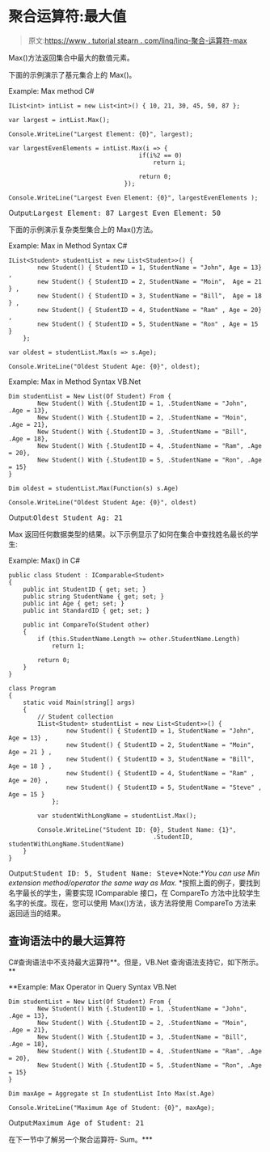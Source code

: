 # 聚合运算符:最大值

> 原文:[https://www . tutorial stearn . com/linq/linq-聚合-运算符-max](https://www.tutorialsteacher.com/linq/linq-aggregation-operator-max)

Max()方法返回集合中最大的数值元素。

下面的示例演示了基元集合上的 Max()。

Example: Max method C#

```
IList<int> intList = new List<int>() { 10, 21, 30, 45, 50, 87 };

var largest = intList.Max();

Console.WriteLine("Largest Element: {0}", largest);

var largestEvenElements = intList.Max(i => {
			                        if(i%2 == 0)
				                        return i;

			                        return 0;
		                        });

Console.WriteLine("Largest Even Element: {0}", largestEvenElements );
```

Output:<samp>Largest Element: 87
Largest Even Element: 50</samp>

下面的示例演示复杂类型集合上的 Max()方法。

Example: Max in Method Syntax C#

```
IList<Student> studentList = new List<Student>>() { 
        new Student() { StudentID = 1, StudentName = "John", Age = 13} ,
        new Student() { StudentID = 2, StudentName = "Moin",  Age = 21 } ,
        new Student() { StudentID = 3, StudentName = "Bill",  Age = 18 } ,
        new Student() { StudentID = 4, StudentName = "Ram" , Age = 20} ,
        new Student() { StudentID = 5, StudentName = "Ron" , Age = 15 } 
    };

var oldest = studentList.Max(s => s.Age);

Console.WriteLine("Oldest Student Age: {0}", oldest);
```

Example: Max in Method Syntax VB.Net

```
Dim studentList = New List(Of Student) From {
        New Student() With {.StudentID = 1, .StudentName = "John", .Age = 13},
        New Student() With {.StudentID = 2, .StudentName = "Moin", .Age = 21},
        New Student() With {.StudentID = 3, .StudentName = "Bill", .Age = 18},
        New Student() With {.StudentID = 4, .StudentName = "Ram", .Age = 20},
        New Student() With {.StudentID = 5, .StudentName = "Ron", .Age = 15}
}

Dim oldest = studentList.Max(Function(s) s.Age)

Console.WriteLine("Oldest Student Age: {0}", oldest)
```

Output:<samp>Oldest Student Ag: 21</samp>

Max 返回任何数据类型的结果。以下示例显示了如何在集合中查找姓名最长的学生:

Example: Max() in C#

```
public class Student : IComparable<Student> 
{
    public int StudentID { get; set; }
    public string StudentName { get; set; }
    public int Age { get; set; }
    public int StandardID { get; set; }

    public int CompareTo(Student other)
    {
        if (this.StudentName.Length >= other.StudentName.Length)
            return 1;

        return 0;
    }
}

class Program
{
    static void Main(string[] args)
    {
        // Student collection
        IList<Student> studentList = new List<Student>>() { 
                new Student() { StudentID = 1, StudentName = "John", Age = 13} ,
                new Student() { StudentID = 2, StudentName = "Moin",  Age = 21 } ,
                new Student() { StudentID = 3, StudentName = "Bill",  Age = 18 } ,
                new Student() { StudentID = 4, StudentName = "Ram" , Age = 20} ,
                new Student() { StudentID = 5, StudentName = "Steve" , Age = 15 } 
            };

        var studentWithLongName = studentList.Max();

        Console.WriteLine("Student ID: {0}, Student Name: {1}", 
                                        .StudentID, studentWithLongName.StudentName)
    }
}
```

Output:<samp>Student ID: 5, Student Name: Steve</samp>*Note:**You can use Min extension method/operator the same way as Max.* *按照上面的例子，要找到名字最长的学生，需要实现 IComparable <t>接口，在 CompareTo 方法中比较学生名字的长度。现在，您可以使用 Max()方法，该方法将使用 CompareTo 方法来返回适当的结果。</t>

## 查询语法中的最大运算符

C#查询语法中不支持最大运算符**。但是，VB.Net 查询语法支持它，如下所示。**

**Example: Max Operator in Query Syntax VB.Net

```
Dim studentList = New List(Of Student) From {
        New Student() With {.StudentID = 1, .StudentName = "John", .Age = 13},
        New Student() With {.StudentID = 2, .StudentName = "Moin", .Age = 21},
        New Student() With {.StudentID = 3, .StudentName = "Bill", .Age = 18},
        New Student() With {.StudentID = 4, .StudentName = "Ram", .Age = 20},
        New Student() With {.StudentID = 5, .StudentName = "Ron", .Age = 15}
}

Dim maxAge = Aggregate st In studentList Into Max(st.Age)

Console.WriteLine("Maximum Age of Student: {0}", maxAge);
```

Output:<samp>Maximum Age of Student: 21</samp>

在下一节中了解另一个聚合运算符- Sum。***